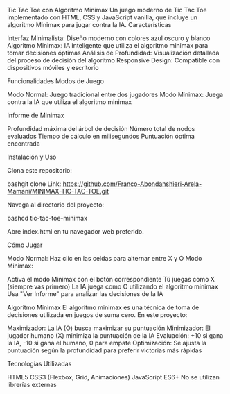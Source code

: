 Tic Tac Toe con Algoritmo Minimax
Un juego moderno de Tic Tac Toe implementado con HTML, CSS y JavaScript vanilla, que incluye un algoritmo Minimax para jugar contra la IA.
Características

Interfaz Minimalista: Diseño moderno con colores azul oscuro y blanco
Algoritmo Minimax: IA inteligente que utiliza el algoritmo minimax para tomar decisiones óptimas
Análisis de Profundidad: Visualización detallada del proceso de decisión del algoritmo
Responsive Design: Compatible con dispositivos móviles y escritorio

Funcionalidades
Modos de Juego

Modo Normal: Juego tradicional entre dos jugadores
Modo Minimax: Juega contra la IA que utiliza el algoritmo minimax

Informe de Minimax

Profundidad máxima del árbol de decisión
Número total de nodos evaluados
Tiempo de cálculo en milisegundos
Puntuación óptima encontrada

Instalación y Uso

Clona este repositorio:

bashgit clone Link: https://github.com/Franco-Abondanshieri-Arela-Mamani/MINIMAX-TIC-TAC-TOE.git

Navega al directorio del proyecto:

bashcd tic-tac-toe-minimax

Abre index.html en tu navegador web preferido.

Cómo Jugar

Modo Normal: Haz clic en las celdas para alternar entre X y O
Modo Minimax:

Activa el modo Minimax con el botón correspondiente
Tú juegas como X (siempre vas primero)
La IA juega como O utilizando el algoritmo minimax
Usa "Ver Informe" para analizar las decisiones de la IA



Algoritmo Minimax
El algoritmo minimax es una técnica de toma de decisiones utilizada en juegos de suma cero. En este proyecto:

Maximizador: La IA (O) busca maximizar su puntuación
Minimizador: El jugador humano (X) minimiza la puntuación de la IA
Evaluación: +10 si gana la IA, -10 si gana el humano, 0 para empate
Optimización: Se ajusta la puntuación según la profundidad para preferir victorias más rápidas

Tecnologías Utilizadas

HTML5
CSS3 (Flexbox, Grid, Animaciones)
JavaScript ES6+
No se utilizan librerías externas
